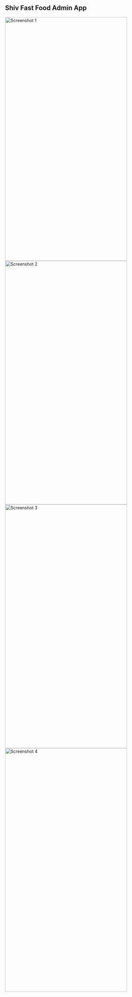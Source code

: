 ## Shiv Fast Food Admin App
<img src="https://github.com/user-attachments/assets/6e5f7644-d90e-4d4c-beb7-6e3433374cb2" alt="Screenshot 1" width="400" height="800">
<img src="https://github.com/user-attachments/assets/a8189832-74a0-4a5d-9fd1-443af5ce4d39" alt="Screenshot 2" width="400" height="800">
<img src="https://github.com/user-attachments/assets/8b8dd46a-114b-4215-8c8d-fa4e71c966d8" alt="Screenshot 3" width="400" height="800">
<img src="https://github.com/user-attachments/assets/9c7df6dd-72c9-492e-8fa5-8146472f0318" alt="Screenshot 4" width="400" height="800">
